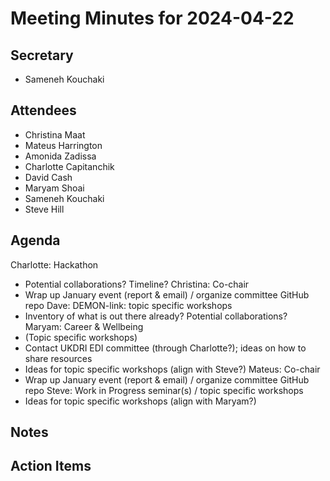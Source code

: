 # Meeting Minutes for 2024-04-22

## Secretary
- Sameneh Kouchaki

## Attendees
- Christina Maat
- Mateus Harrington
- Amonida Zadissa
- Charlotte Capitanchik
- David Cash
- Maryam Shoai
- Sameneh Kouchaki
- Steve Hill

## Agenda

Charlotte: Hackathon
  - Potential collaborations? Timeline?
Christina: Co-chair
  - Wrap up January event (report & email) / organize committee GitHub repo
Dave: DEMON-link: topic specific workshops
  - Inventory of what is out there already? Potential collaborations?
Maryam: Career & Wellbeing
  - (Topic specific workshops)
  - Contact UKDRI EDI committee (through Charlotte?); ideas on how to share resources
  - Ideas for topic specific workshops (align with Steve?)
Mateus: Co-chair
  - Wrap up January event (report & email) / organize committee GitHub repo
Steve: Work in Progress seminar(s) / topic specific workshops
  - Ideas for topic specific workshops (align with Maryam?)
  
## Notes

## Action Items

